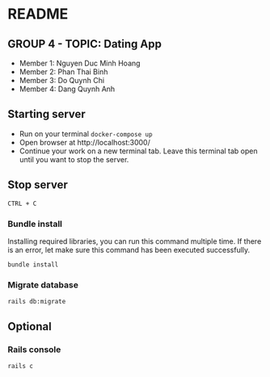 # README

## GROUP 4 - TOPIC: Dating App

- Member 1: Nguyen Duc Minh Hoang
- Member 2: Phan Thai Binh
- Member 3: Do Quynh Chi
- Member 4: Dang Quynh Anh

## Starting server

- Run on your terminal `docker-compose up`
- Open browser at http://localhost:3000/
- Continue your work on a new terminal tab. Leave this terminal tab open until you want to stop the server.

## Stop server

`CTRL + C`

### Bundle install
Installing required libraries, you can run this command multiple time. If there is an error, let make sure this command has been executed successfully.

`bundle install`

### Migrate database

`rails db:migrate`

## Optional

### Rails console

`rails c`
